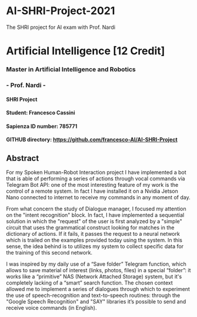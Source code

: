 # AI-SHRI-Project-2021
The SHRI project for AI exam with Prof. Nardi

# Artificial Intelligence [12 Credit] 
### Master in Artificial Intelligence and Robotics
### - Prof. Nardi -

#### SHRI Project
#### Student: Francesco Cassini
#### Sapienza ID number: 785771
#### GITHUB directory:  https://github.com/francesco-AI/AI-SHRI-Project


## Abstract

For my Spoken Human-Robot Interaction project I have implemented a bot that is able of performing a series of actions through vocal commands via Telegram Bot API:  one of the most interesting feature of my work is the control of a remote system. In fact I have installed it on a Nvidia Jetson Nano connected to internet to receive my commands in any moment of day.

From what concern the study of Dialogue manager, I focused my attention on the "intent recognition" block. In fact, I have implemented a sequential solution in which the "request" of the user is first analyzed by a "simple" circuit that uses the grammatical construct looking for matches in the dictionary of actions.
If it fails, it passes the request to a neural network which is trailed on the examples provided today using the system. In this sense, the idea behind is to utilizes my system to collect specific data for the training of this second network.

I was inspired by my daily use of a “Save folder” Telegram function, which allows to save material of interest (links, photos, files) in a special “folder”: it works like a “primitive” NAS (Network Attached Storage) system, but it's completely lacking of a “smart”  search function.
The chosen context allowed me to implement a series of dialogues through which to experiment the use of speech-recognition and text-to-speech routines: through the "Google Speech Recognition" and "SAY" libraries it’s possible to send and receive voice commands (in English).


